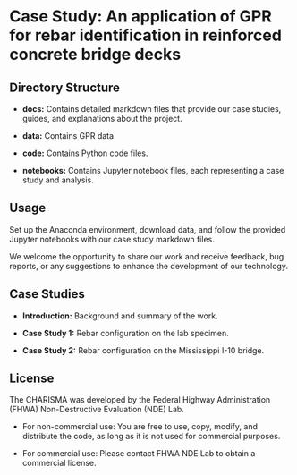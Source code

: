 # Case Study: An application of GPR for rebar identification in reinforced concrete bridge decks


## Directory Structure

- **docs:** Contains detailed markdown files that provide our case studies, guides, and explanations about the project.

- **data:** Contains GPR data

- **code:** Contains Python code files.

- **notebooks:** Contains Jupyter notebook files, each representing a case study and analysis.

## Usage

Set up the Anaconda environment, download data, and follow the provided Jupyter notebooks with our case study markdown files.

We welcome the opportunity to share our work and receive feedback, bug reports, or any suggestions to enhance the development of our technology.

## Case Studies

- **Introduction:** Background and summary of the work.

- **Case Study 1:** Rebar configuration on the lab specimen.

- **Case Study 2:** Rebar configuration on the Mississippi I-10 bridge.

## License

The CHARISMA was developed by the Federal Highway Administration (FHWA) Non-Destructive Evaluation (NDE) Lab.

- For non-commercial use: You are free to use, copy, modify, and distribute the code, as long as it is not used for commercial purposes.

- For commercial use: Please contact FHWA NDE Lab to obtain a commercial license.
